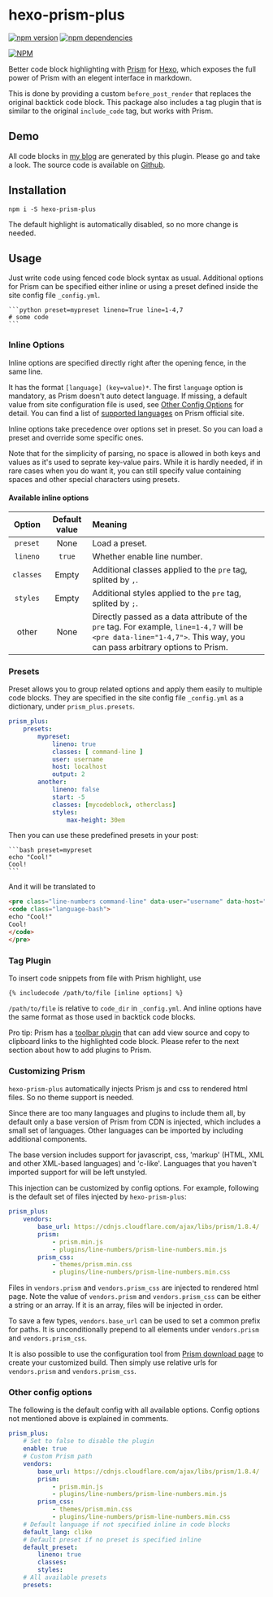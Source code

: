 # hexo-prism-plus

[![npm version](https://badge.fury.io/js/hexo-prism-plus.svg)](https://badge.fury.io/js/hexo-prism-plus)
[![npm dependencies](https://david-dm.org/Aetf/hexo-prism-plus.svg)](https://david-dm.org/Aetf/hexo-prism-plus)

[![NPM](https://nodei.co/npm/hexo-prism-plus.png)](https://npmjs.org/package/hexo-prism-plus)

Better code block highlighting with [Prism](http://prismjs.com/index.html) for [Hexo](https://hexo.io), which exposes the full power of Prism with an elegent interface
in markdown.

This is done by providing a custom `before_post_render` that replaces the original backtick code block. This package also includes a tag plugin that is similar to the original `include_code` tag, but works with Prism.

## Demo
All code blocks in [my blog](https://unlimitedcodeworks.xyz) are generated by this plugin. Please go and take a look.
The source code is available on [Github](https://github.com/Aetf/Aetf.github.io).

## Installation

`npm i -S hexo-prism-plus`

The default highlight is automatically disabled, so no more change is needed.

## Usage
Just write code using fenced code block syntax as usual. Additional options for Prism can be specified either inline or using a preset defined inside the site config file `_config.yml`.

    ```python preset=mypreset lineno=True line=1-4,7
    # some code
    ```

### Inline Options
Inline options are specified directly right after the opening fence, in the same line.

It has the format `[language] (key=value)*`. 
The first `language` option is mandatory, as Prism doesn't auto detect language.
If missing, a default value from site configuration file is used,
see [Other Config Options](#other-config-options) for detail.
You can find a list of [supported languages](http://prismjs.com/index.html#languages-list) on Prism official site.

Inline options take precedence over options set in preset. So you can load a preset and override some specific ones.

Note that for the simplicity of parsing, no space is allowed in both keys and values as it's used to seprate key-value pairs.
While it is hardly needed, if in rare cases when you do want it, you can still specify value containing spaces and other special characters using presets.

#### Available inline options
| Option | Default value | Meaning |
|:---:|:---:|:---|
| `preset` | None | Load a preset. |
| `lineno` | `true` | Whether enable line number. |
| `classes` | Empty | Additional classes applied to the `pre` tag, splited by `,`. |
| `styles` | Empty | Additional styles applied to the `pre` tag, splited by `;`. |
| other | None | Directly passed as a data attribute of the `pre` tag. For example, `line=1-4,7` will be `<pre data-line="1-4,7">`. This way, you can pass arbitrary options to Prism. |

### Presets
Preset allows you to group related options and apply them easily to multiple code blocks.
They are specified in the site config file `_config.yml` as a dictionary, under `prism_plus.presets`.

```yaml
prism_plus:
    presets:
        mypreset:
            lineno: true
            classes: [ command-line ]
            user: username
            host: localhost
            output: 2
        another:
            lineno: false
            start: -5
            classes: [mycodeblock, otherclass]
            styles:
                max-height: 30em
```

Then you can use these predefined presets in your post:

    ```bash preset=mypreset
    echo "Cool!"
    Cool!
    ```

And it will be translated to
```html
<pre class="line-numbers command-line" data-user="username" data-host="localhost" data-output="2">
<code class="language-bash">
echo "Cool!"
Cool!
</code>
</pre>
```

### Tag Plugin
To insert code snippets from file with Prism highlight, use
```
{% includecode /path/to/file [inline options] %}
```

`/path/to/file` is relative to `code_dir` in `_config.yml`.
And inline options have the same format as those used in backtick code blocks.

Pro tip: Prism has a [toolbar plugin](https://dev.misterphilip.com/prism/plugins/toolbar/)
that can add view source and copy to clipboard links to the highlighted code block.
Please refer to the next section about how to add plugins to Prism.

### Customizing Prism
`hexo-prism-plus` automatically injects Prism js and css to rendered html files. So no theme
support is needed.

Since there are too many languages and plugins to include them all, 
by default only a base version of Prism from CDN is injected, which includes a small set of languages. Other languages can be imported by including additional components.

The base version includes support for javascript, css, 'markup' (HTML, XML and other XML-based languages) and 'c-like'. Languages that you haven't imported support for will be left unstyled.

This injection can be customized by config options. For example, following is the default set of files injected by `hexo-prism-plus`:
```yaml
prism_plus:
    vendors:
        base_url: https://cdnjs.cloudflare.com/ajax/libs/prism/1.8.4/
        prism:
            - prism.min.js
            - plugins/line-numbers/prism-line-numbers.min.js
        prism_css:
            - themes/prism.min.css
            - plugins/line-numbers/prism-line-numbers.min.css
```

Files in `vendors.prism` and `vendors.prism_css` are injected to rendered html page.
Note the value of `vendors.prism` and `vendors.prism_css` can be either a string or an array. If it is an array, files will be injected in order.

To save a few types, `vendors.base_url` can be used to set a common prefix for paths. It is unconditionally prepend to all elements under `vendors.prism` and `vendors.prism_css`.

It is also possible to use the configuration tool from
[Prism download page](http://prismjs.com/download.html) to create your customized build.
Then simply use relative urls for `vendors.prism` and `vendors.prism_css`.

### Other config options
The following is the default config with all available options. Config options not mentioned
above is explained in comments.

```yaml
prism_plus:
    # Set to false to disable the plugin
    enable: true
    # Custom Prism path
    vendors:
        base_url: https://cdnjs.cloudflare.com/ajax/libs/prism/1.8.4/
        prism:
            - prism.min.js
            - plugins/line-numbers/prism-line-numbers.min.js
        prism_css:
            - themes/prism.min.css
            - plugins/line-numbers/prism-line-numbers.min.css
    # Default language if not specified inline in code blocks
    default_lang: clike
    # Default preset if no preset is specified inline
    default_preset:
        lineno: true
        classes:
        styles:
    # All available presets
    presets:
```